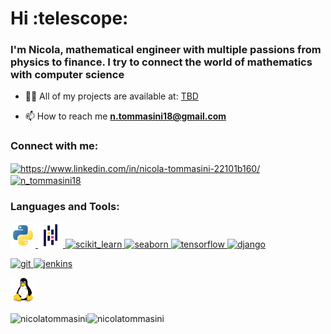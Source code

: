 <h1 align="left">Hi :telescope:</h1>
<h3 align="left">I'm Nicola, mathematical engineer with multiple passions from physics to finance. I try to connect the world of mathematics with computer science </h3>

- 👨‍💻 All of my projects are available at: [TBD](TBD)

- 📫 How to reach me **n.tommasini18@gmail.com**

<h3 align="left">Connect with me:</h3>
<p align="left">
<a href="https://www.linkedin.com/in/nicola-tommasini-22101b160/" target="blank"><img align="center" src="https://raw.githubusercontent.com/rahuldkjain/github-profile-readme-generator/master/src/images/icons/Social/linked-in-alt.svg" alt="https://www.linkedin.com/in/nicola-tommasini-22101b160/" height="30" width="40" /></a>
<a href="https://www.hackerrank.com/n_tommasini18" target="blank"><img align="center" src="https://raw.githubusercontent.com/rahuldkjain/github-profile-readme-generator/master/src/images/icons/Social/hackerrank.svg" alt="n_tommasini18" height="30" width="40" /></a>
</p>

<h3 align="left">Languages and Tools:</h3>
</a> <a href="https://www.python.org" target="_blank" rel="noreferrer"> <img src="https://raw.githubusercontent.com/devicons/devicon/master/icons/python/python-original.svg" alt="python" width="40" height="40"/>  <a href="https://pandas.pydata.org/" target="_blank" rel="noreferrer"> <img src="https://raw.githubusercontent.com/devicons/devicon/2ae2a900d2f041da66e950e4d48052658d850630/icons/pandas/pandas-original.svg" alt="pandas" width="40" height="40"/> </a> <a href="https://scikit-learn.org/" target="_blank" rel="noreferrer"> <img src="https://upload.wikimedia.org/wikipedia/commons/0/05/Scikit_learn_logo_small.svg" alt="scikit_learn" width="40" height="40"/> </a> <a href="https://seaborn.pydata.org/" target="_blank" rel="noreferrer"> <img src="https://seaborn.pydata.org/_images/logo-mark-lightbg.svg" alt="seaborn" width="40" height="40"/> </a> <a href="https://www.tensorflow.org" target="_blank" rel="noreferrer"> <img src="https://www.vectorlogo.zone/logos/tensorflow/tensorflow-icon.svg" alt="tensorflow" width="40" height="40"/>  </a><a href="https://www.djangoproject.com/" target="_blank" rel="noreferrer"> <img src="https://cdn.worldvectorlogo.com/logos/django.svg" alt="django" width="40" height="40"/> </a></p>
<a href="https://git-scm.com/" target="_blank" rel="noreferrer"> <img src="https://www.vectorlogo.zone/logos/git-scm/git-scm-icon.svg" alt="git" width="40" height="40"/> </a> <a href="https://www.jenkins.io" target="_blank" rel="noreferrer"> <img src="https://www.vectorlogo.zone/logos/jenkins/jenkins-icon.svg" alt="jenkins" width="40" height="40"/> 
<p>
</a> <a href="https://www.linux.org/" target="_blank" rel="noreferrer"> <img src="https://raw.githubusercontent.com/devicons/devicon/master/icons/linux/linux-original.svg" alt="linux" width="40" height="40"/> </a></p>


<p><img align="left" src="https://github-readme-stats.vercel.app/api/top-langs?username=nicolatommasini&show_icons=true&locale=en&layout=compact" alt="nicolatommasini" /></p>

<p>
<p align="left"> <img src="https://komarev.com/ghpvc/?username=nicolatommasini&label=Profile%20views&color=0e75b6&style=flat" alt="nicolatommasini" />
</p>

